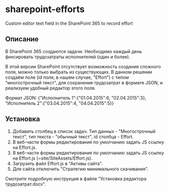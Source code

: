 # sharepoint-efforts
Custom editor text field in the SharePoint 365 to record effort
## Описание
В SharePoint 365 создаются задачи. Необходимо каждый день фиксировать трудозатраты исполнителей (один и более). 

В этой версии SharePoint отсутствует возможность создания сложного поля, можно только выбрать из существующих.
В данном решении создаём поле (id поля, в нашем случае, "Effort") с типом "многострочный текст", для сохранения трудозатрат в формате JSON, и реализуем удобный редактор этого поля.

Формат JSON:
{"Исполнитель 1":{"01.04.2015":6, "02.04.2015":3},
"Исполнитель 2":{"03.04.2015":4, "04.04.2015":5}}
## Установка
1. Добавить столбец в список задач. Тип данных - "Многострочный текст", тип текста - "обычный текст", id столбца - Effort.
2. В веб-части формы редактирования по умолчанию задать JS ссылку на Effort.js.
3. В веб-части формы редактирования по умолчанию задать JS ссылку на Effort.js (~site/SiteAssets/Effort.js).
4. Загрузить файл Effort.js в "Активы сайта".
5. Для сайта отключить "Стратегию минимального скачивания".

Смотрите подробную инструкция в файле "Установка редактора трудозатрат.docx".
